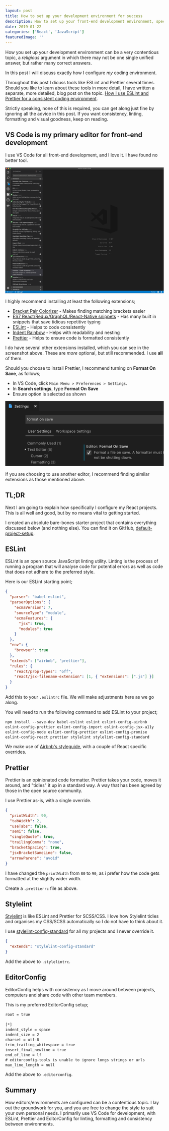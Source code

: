 ```yaml
---
layout: post
title: How to set up your development environment for success
description: How to set up your front-end development environment, specifically for developing React-based websites
date: 2019-01-22
categories: ['React', 'JavaScript']
featuredImage: ''
---
```


How you set up your development environment can be a very contentious topic, a _religious_ argument in which there may not be one single unified answer, but rather many correct answers.

In this post I will discuss exactly how I configure _my_ coding environment.

Throughout this post I dicuss tools like ESLint and Prettier several times. Should you like to learn about these tools in more detail, I have written a separate, more detailed, blog post on the topic. [How I use ESLint and Prettier for a consistent coding environment](https://developerhandbook.com/javascript/use-eslint-prettier-for-consistent-coding-environment/).

Strictly speaking, none of this is required, you can get along just fine by ignoring all the advice in this post. If you want consistency, linting, formatting and visual goodness, keep on reading.

## VS Code is my primary editor for front-end development

I use VS Code for all front-end development, and I love it. I have found no better tool.

![VS Code Extensions](vscode-extensions.png)

I highly recommend installing at least the following extensions;

- [Bracket Pair Colorizer](https://marketplace.visualstudio.com/items?itemName=CoenraadS.bracket-pair-colorizer) - Makes finding matching brackets easier
- [ES7 React/Redux/GraphQL/React-Native snippets](https://marketplace.visualstudio.com/items?itemName=dsznajder.es7-react-js-snippets) - Has many built in snippets that save tidious repetitive typing
- [ESLint](https://marketplace.visualstudio.com/items?itemName=dbaeumer.vscode-eslint) - Helps to code consistently
- [Indent Rainbow](https://marketplace.visualstudio.com/items?itemName=oderwat.indent-rainbow) - Helps with readability and nesting
- [Prettier](https://marketplace.visualstudio.com/items?itemName=esbenp.prettier-vscode) - Helps to ensure code is formatted consistently

I do have several other extensions installed, which you can see in the screenshot above. These are _more_ optional, but still recommended. I use **all** of them.

Should you choose to install Prettier, I recommend turning on **Format On Save**, as follows;

- In VS Code, click `Main Menu > Preferences > Settings`.
- In **Search settings**, type **Format On Save**
- Ensure option is selected as shown

![VS Code Format On Save](vscode-format-on-save.png)

If you are choosing to use another editor, I recommend finding similar extensions as those mentioned above.

## TL;DR

Next I am going to explain how specifically I configure my React projects. This is all well and good, but by no means vital to getting started.

I created an absolute bare-bones starter project that contains everything discussed below (and nothing else). You can find it on GitHub, [default-project-setup](https://github.com/jpreecedev/default-project-setup).

## ESLint

ESLint is an open source JavaScript linting utility. Linting is the process of running a program that will analyse code for potential errors as well as code that does not adhere to the preferred style.

Here is our ESLint starting point;

```json
{
  "parser": "babel-eslint",
  "parserOptions": {
    "ecmaVersion": 7,
    "sourceType": "module",
    "ecmaFeatures": {
      "jsx": true,
      "modules": true
    }
  },
  "env": {
    "browser": true
  },
  "extends": ["airbnb", "prettier"],
  "rules": {
    "react/prop-types": "off",
    "react/jsx-filename-extension": [1, { "extensions": [".js"] }]
  }
}
```

Add this to your `.eslintrc` file. We will make adjustments here as we go along.

You will need to run the following command to add ESLint to your project;

```shell
npm install --save-dev babel-eslint eslint eslint-config-airbnb eslint-config-prettier eslint-config-import eslint-config-jsx-a11y eslint-config-node eslint-config-prettier eslint-config-promise eslint-config-react prettier stylelint stylelint-config-standard
```

We make use of [Airbnb's styleguide](https://github.com/airbnb/javascript), with a couple of React specific overrides.

## Prettier

Prettier is an opinionated code formatter. Prettier takes your code, moves it around, and "tidies" it up in a standard way. A way that has been agreed by those in the open source community.

I use Prettier as-is, with a single override.

```json
{
  "printWidth": 90,
  "tabWidth": 2,
  "useTabs": false,
  "semi": false,
  "singleQuote": true,
  "trailingComma": "none",
  "bracketSpacing": true,
  "jsxBracketSameLine": false,
  "arrowParens": "avoid"
}
```

I have changed the `printWidth` from `80` to `90`, as i prefer how the code gets formatted at the slightly wider width.

Create a `.prettierrc` file as above.

## Stylelint

[Stylelint](https://github.com/stylelint/stylelint) is like ESLint and Prettier for SCSS/CSS. I love how Stylelint tidies and organises my CSS/SCSS automatically so I do not have to think about it.

I use [stylelint-config-standard](https://github.com/stylelint/stylelint-config-standard) for all my projects and I never override it.

```json
{
  "extends": "stylelint-config-standard"
}
```

Add the above to `.stylelintrc`.

## EditorConfig

EditorConfig helps with consistency as I move around between projects, computers and share code with other team members.

This is my preferred EditorConfig setup;

```text
root = true

[*]
indent_style = space
indent_size = 2
charset = utf-8
trim_trailing_whitespace = true
insert_final_newline = true
end_of_line = lf
# editorconfig-tools is unable to ignore longs strings or urls
max_line_length = null
```

Add the above to `.editorconfig`.

## Summary

How editors/environments are configured can be a contentious topic. I lay out the groundwork for you, and you are free to change the style to suit your own personal needs. I primarily use VS Code for development, with ESLint, Prettier and EditorConfig for linting, formatting and consistency between environments.
